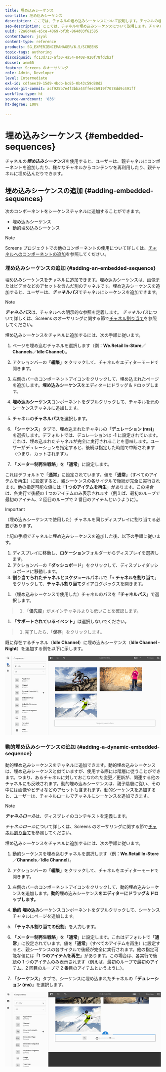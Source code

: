 ```yaml
---
title: 埋め込みシーケンス
seo-title: 埋め込みシーケンス
description: ここでは、チャネルの埋め込みシーケンスについて説明します。チャネルの埋め込みシーケンスを使用すると、ユーザーは、親チャネルにコンポーネントを追加したり、様々なチャネルからコンテンツを再利用したり、親チャネルに埋め込んだりできます。
seo-description: ここでは、チャネルの埋め込みシーケンスについて説明します。チャネルの埋め込みシーケンスを使用すると、ユーザーは、親チャネルにコンポーネントを追加したり、様々なチャネルからコンテンツを再利用したり、親チャネルに埋め込んだりできます。
uuid: 72a8d4e6-e5ce-4069-bf3b-864d03f61585
contentOwner: jsyal
content-type: reference
products: SG_EXPERIENCEMANAGER/6.5/SCREENS
topic-tags: authoring
discoiquuid: fc13d713-af30-4a54-8408-920f78fd2b2f
docset: aem65
feature: Screens のオーサリング
role: Admin, Developer
level: Intermediate
exl-id: cdfaee19-15d9-4bcb-bc85-0b43c59d88d2
source-git-commit: acf925b7e4f3bba44ffee26919f7078dd9c491ff
workflow-type: ht
source-wordcount: '836'
ht-degree: 100%

---
```


# 埋め込みシーケンス {#embedded-sequences}

チャネルの&#x200B;***埋め込みシーケンス***&#x200B;を使用すると、ユーザーは、親チャネルにコンポーネントを追加したり、様々なチャネルからコンテンツを再利用したり、親チャネルに埋め込んだりできます。

## 埋め込みシーケンスの追加 {#adding-embedded-sequences}

次のコンポーネントをシーケンスチャネルに追加することができます。

* 埋め込みシーケンス
* 動的埋め込みシーケンス

>[!NOTE]
>
>Screens プロジェクトでの他のコンポーネントの使用について詳しくは、[チャネルへのコンポーネントの追加](adding-components-to-a-channel.md)を参照してください。

### 埋め込みシーケンスの追加 {#adding-an-embedded-sequence}

埋め込みシーケンスをチャネルに追加できます。埋め込みシーケンスは、画像またはビデオなどのアセットを含んだ別のチャネルです。埋め込みシーケンスを追加すると、ユーザーは、***チャネルパス***&#x200B;でチャネルにシーケンスを追加できます。

>[!NOTE]
>***チャネルパス***は、チャネルへの明示的な参照を定義します。
>*チャネルパス*&#x200B;について詳しくは、Screens のオーサリングに関する節で[チャネル割り当て](channel-assignment.md)を参照してください。

埋め込みシーケンスをチャネルに追加するには、次の手順に従います。

1. ページを埋め込むチャネルを選択します（例：**We.Retail In-Store**／**Channels**／**Idle Channel**）。

1. アクションバーの「**編集**」をクリックして、チャネルをエディターモードで開きます。
1. 左側のバーのコンポーネントアイコンをクリックして、埋め込まれたページを追加します。**埋め込みシーケンス**&#x200B;をエディターにドラッグ＆ドロップします。
1. **埋め込みシーケンス**&#x200B;コンポーネントをダブルクリックして、チャネルを元のシーケンスチャネルに追加します。
1. チャネルの&#x200B;**チャネルパス**&#x200B;を選択します。
1. 「**シーケンス**」タブで、埋め込まれたチャネルの「**デュレーション (ms)**」を選択します。デフォルトでは、デュレーションは **-1** に設定されています。これは、埋め込まれたチャネルが完全に実行されることを意味します。ユーザーがデュレーションを指定すると、後続は指定した時間で中断されます（つまり、カットされます）。

1. 「**メーター制再生戦略**」を「**通常**」に設定します。

これはデフォルトで「**通常**」に設定されています。値を「**通常**」（すべてのアイテムを再生）に設定すると、親シーケンスの各サイクルで後続が完全に実行されます。他の指定可能な値には「**1 つのアイテムを再生**」があります。この場合は、各実行で後続の 1 つのアイテムのみ表示されます（例えば、最初のループで最初のアイテム、2 回目のループで 2 番目のアイテムというように）。

>[!IMPORTANT]
>
>（埋め込みシーケンスで使用した）チャネルを同じディスプレイに割り当てる必要があります。
>
>上記の手順でチャネルに埋め込みシーケンスを追加した後、以下の手順に従います。
>
>1. ディスプレイに移動し、**ロケーション**&#x200B;フォルダーからディスプレイを選択します。
>1. アクションバーの「**ダッシュボード**」をクリックして、ディスプレイダッシュボードに移動します。
>1. **割り当てられたチャネルとスケジュール**&#x200B;パネルで「**+ チャネルを割り当て**」をクリックして、**チャネル割り当て**&#x200B;ダイアログボックスを開きます。

   >
   >
1. （埋め込みシーケンスで使用した）チャネルのパスを「**チャネルパス**」で選択します。
>1. 「**優先度**」がメインチャネルよりも低いことを確認します。

   >
   >
1. 「**サポートされているイベント**」は選択しないでください。
>1. 完了したら、「**保存**」をクリックします。

>



既に存在するチャネル（**Idle Channel**）に埋め込みシーケンス（**Idle Channel - Night**）を追加する例を以下に示します。

![new2](assets/new2.gif)

### 動的埋め込みシーケンスの追加 {#adding-a-dynamic-embedded-sequence}

動的埋め込みシーケンスをチャネルに追加できます。動的埋め込みシーケンスは、埋め込みシーケンスと似ていますが、使用する際には階層に従うことができます。つまり、あるチャネルに対しておこなわれた変更／更新が、関連する他のチャネルにも反映されます。動的埋め込みシーケンスは、親子階層に従い、その中には画像やビデオなどのアセットも含まれます。動的シーケンスを追加すると、ユーザーは、チャネルロールでチャネルにシーケンスを追加できます。

>[!NOTE]
>
>***チャネルロール***&#x200B;は、ディスプレイのコンテキストを定義します。
>
>*チャネルロール*&#x200B;について詳しくは、Screens のオーサリングに関する節で[チャネル割り当て](channel-assignment.md)を参照してください。

埋め込みシーケンスをチャネルに追加するには、次の手順に従います。

1. 動的シーケンスを埋め込むチャネルを選択します（例：**We.Retail In-Store**／**Channels**／**Idle Channel**）。

1. アクションバーの「**編集**」をクリックして、チャネルをエディターモードで開きます。
1. 左側のバーのコンポーネントアイコンをクリックして、動的埋め込みシーケンスを追加します。**動的**&#x200B;埋め込みシーケンス&#x200B;**をエディターにドラッグ＆ドロップします。**

1. **動的** **埋め込み**&#x200B;シーケンスコンポーネントをダブルクリックして、シーケンスチャネルにページを追加します。

1. 「**チャネル割り当ての役割**」を入力します。
1. 「**メーター制再生戦略**」を「**通常**」に設定します。これはデフォルトで「**通常**」に設定されています。値を「**通常**」（すべてのアイテムを再生）に設定すると、親シーケンスの各サイクルで後続が完全に実行されます。他の指定可能な値には「**1 つのアイテムを再生**」があります。この場合は、各実行で後続の 1 つのアイテムのみ表示されます（例えば、最初のループで最初のアイテム、2 回目のループで 2 番目のアイテムというように）。

1. 「**シーケンス**」タブで、シーケンスに埋め込まれたチャネルの「**デュレーション (ms)**」を選択します。

![latest](assets/latest.gif)
